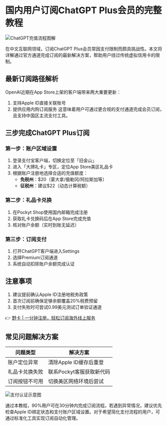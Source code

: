# 国内用户订阅ChatGPT Plus会员的完整教程

![ChatGPT充值流程图解](https://bbtdd.com/wp-content/uploads/img/13492011057.webp)

在中文互联网领域，订阅ChatGPT Plus会员常因支付限制而颇具挑战性。本文将详解通过官方通道完成订阅的最新解决方案，帮助用户绕过传统虚拟信用卡的限制。

## 最新订阅路径解析
OpenAI近期在App Store上架的客户端带来两大重要更新：
1. 支持Apple ID直接关联账号
2. 提供应用内购订阅服务
这意味着用户可通过更合规的支付通道完成会员订阅，且支持中国区主流支付工具。

## 三步完成ChatGPT Plus订阅

### 第一步：账户区域设置
1. 登录支付宝客户端，切换定位至「旧金山」
2. 进入「大牌礼卡」专区，定位App Store美区礼品卡
3. 根据账户注册地选择合适的充值额度：
   - **免税州**：$20（蒙大拿/俄勒冈/阿拉斯加等）
   - **征税州**：建议$22（动态计算税额）

### 第二步：礼品卡兑换
1. 在Pockyt Shop使用国内邮箱完成注册
2. 获取礼卡兑换码后在App Store完成充值
3. 核对账户余额（实时到账无延迟）

### 第三步：订阅支付
1. 打开ChatGPT客户端进入Settings
2. 选择Premium订阅通道
3. 系统自动扣除账户余额完成认证

## 注意事项
1. 建议提前确认Apple ID注册地税务政策
2. 首次订阅前确保足够余额覆盖20%税费预留
3. 支付失败时可尝试0.99美元测试订单验证通道

👉 [野卡 | 一分钟注册，轻松订阅海外线上服务](https://bbtdd.com/yeka)

## 常见问题解决方案
| 问题类型        | 解决方案                  |
|-----------------|--------------------------|
| 账户定位异常    | 清除Apple ID缓存后重登   |
| 礼品卡兑换失败  | 联系Pockyt客服获取新代码 |
| 订阅按钮不可用  | 切换美区网络环境后尝试   |

![支付认证示意图](https://bbtdd.com/wp-content/uploads/img/1892316454101202.webp)

通过本教程，90%用户可在30分钟内完成订阅流程。若遇到异常情况，建议优先检查Apple ID绑定状态和支付账户区域设置。对于希望简化支付流程的用户，可通过标准化工具实现订阅自动化管理。
